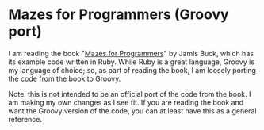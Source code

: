 # Mazes for Programmers (Groovy port)

I am reading the book "[Mazes for Programmers](https://pragprog.com/book/jbmaze/mazes-for-programmers)" by Jamis Buck, which has its example code 
written in Ruby. While Ruby is a great language, Groovy is my language of choice; so, as part of reading the book, I am loosely porting the code
from the book to Groovy.

Note: this is not intended to be an official port of the code from the book. I am making my own changes as I see fit. If you are reading the book and
want the Groovy version of the code, you can at least have this as a general reference.

